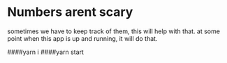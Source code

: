 Numbers arent scary
===================

sometimes we have to keep track of them, this will help with that.
at some point when this app is up and running, it will do that.

####yarn i
####yarn start